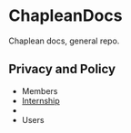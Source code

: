 # ChapleanDocs
Chaplean docs, general repo.

## Privacy and Policy
- Members
 - [Internship](https://github.com/qiyascc/ChapleanDocs/tree/main/Privacy&Policy/Members/Internship)
 - 
- Users
